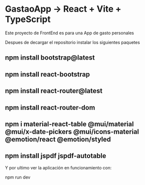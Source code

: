 # GastaoApp -> React + Vite + TypeScript

Este proyecto de FrontEnd es para una App de gasto personales

Despues de decargar el repositorio instalar los siguientes paquetes

## npm install bootstrap@latest
## npm install react-bootstrap
## npm install react-router@latest
## npm install react-router-dom

## npm i material-react-table @mui/material @mui/x-date-pickers @mui/icons-material @emotion/react @emotion/styled

## npm install jspdf jspdf-autotable

Y por ultimo ver la aplicación en funcionamiento con:

npm run dev